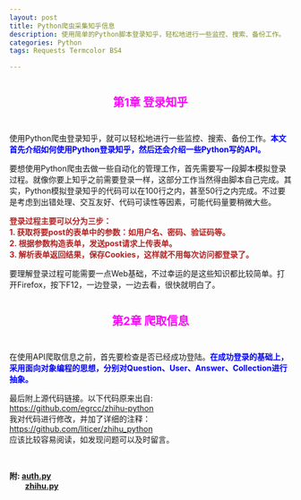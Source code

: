 ```yaml
---
layout: post
title: Python爬虫采集知乎信息
description: 使用简单的Python脚本登录知乎，轻松地进行一些监控、搜索、备份工作。
categories: Python
tags: Requests Termcolor BS4

---
```



<p style="font-weight:700;font-size:20px;color:Magenta;text-align:center;padding:20px 0">第1章  登录知乎</p>

<p>
使用Python爬虫登录知乎，就可以轻松地进行一些监控、搜索、备份工作。<font color="blue"><strong>本文首先介绍如何使用Python登录知乎，然后还会介绍一些Python写的API。
</strong></font>
</p>


<p>
要想使用Python爬虫去做一些自动化的管理工作，首先需要写一段脚本模拟登录过程。就像你要上知乎之前需要登录一样，这部分工作当然得由脚本自己完成。其实，Python模拟登录知乎的代码可以在100行之内，甚至50行之内完成。不过要是考虑到出错处理、交互友好、代码可读性等因素，可能代码量要稍微大些。
</p>


<p>
<font color="#B22222"><strong>
登录过程主要可以分为三步：<br/>
1. 获取将要post的表单中的参数：如用户名、密码、验证码等。<br/>
2. 根据参数构造表单，发送post请求上传表单。<br/>
3. 解析表单返回结果，保存Cookies，这样就不用每次访问都登录了。<br/>
</strong></font>
</p>
要理解登录过程可能需要一点Web基础，不过幸运的是这些知识都比较简单。打开Firefox，按下F12，一边登录，一边去看，很快就明白了。



<p style="font-weight:700;font-size:20px;color:Magenta;text-align:center;padding:20px 0">第2章  爬取信息</p>

<p>
在使用API爬取信息之前，首先要检查是否已经成功登陆。<font color="blue"><strong>在成功登录的基础上，采用面向对象编程的思想，分别对Question、User、Answer、Collection进行抽象。
</strong></font>
</p>



最后附上源代码链接。以下代码原来出自: <br/>
<https://github.com/egrcc/zhihu-python> <br/>
我对代码进行修改，并加了详细的注释：<br/>
<https://github.com/liticer/zhihu_python> <br/>
应该比较容易阅读，如发现问题可以及时留言。
<p/>
<br/>

<strong>附: <a href="{{ site.BASE_PATH}}/assets/source/auth.py" download>auth.py</a> </strong><br/>
<strong>&ensp;&ensp;&ensp;&ensp;<a href="{{ site.BASE_PATH}}/assets/source/zhihu.py" download>zhihu.py</a> </strong>
